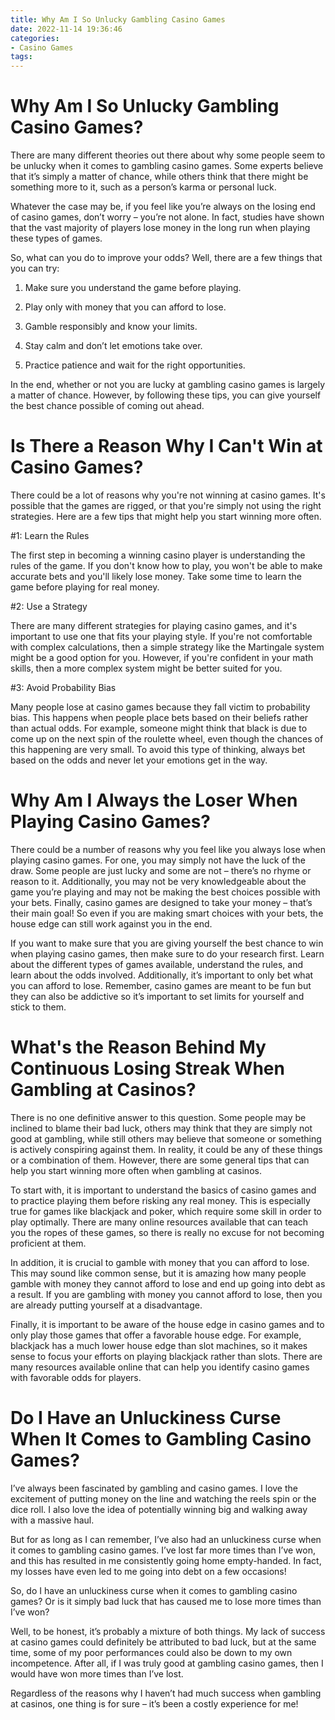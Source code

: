 ```yaml
---
title: Why Am I So Unlucky Gambling Casino Games
date: 2022-11-14 19:36:46
categories:
- Casino Games
tags:
---
```



#  Why Am I So Unlucky Gambling Casino Games?

There are many different theories out there about why some people seem to be unlucky when it comes to gambling casino games. Some experts believe that it’s simply a matter of chance, while others think that there might be something more to it, such as a person’s karma or personal luck.

Whatever the case may be, if you feel like you’re always on the losing end of casino games, don’t worry – you’re not alone. In fact, studies have shown that the vast majority of players lose money in the long run when playing these types of games.

So, what can you do to improve your odds? Well, there are a few things that you can try:

1) Make sure you understand the game before playing.

2) Play only with money that you can afford to lose.

3) Gamble responsibly and know your limits.

4) Stay calm and don’t let emotions take over.

5) Practice patience and wait for the right opportunities.

In the end, whether or not you are lucky at gambling casino games is largely a matter of chance. However, by following these tips, you can give yourself the best chance possible of coming out ahead.

#  Is There a Reason Why I Can't Win at Casino Games?

There could be a lot of reasons why you're not winning at casino games. It's possible that the games are rigged, or that you're simply not using the right strategies. Here are a few tips that might help you start winning more often.

#1: Learn the Rules

The first step in becoming a winning casino player is understanding the rules of the game. If you don't know how to play, you won't be able to make accurate bets and you'll likely lose money. Take some time to learn the game before playing for real money.

#2: Use a Strategy

There are many different strategies for playing casino games, and it's important to use one that fits your playing style. If you're not comfortable with complex calculations, then a simple strategy like the Martingale system might be a good option for you. However, if you're confident in your math skills, then a more complex system might be better suited for you.

#3: Avoid Probability Bias

Many people lose at casino games because they fall victim to probability bias. This happens when people place bets based on their beliefs rather than actual odds. For example, someone might think that black is due to come up on the next spin of the roulette wheel, even though the chances of this happening are very small. To avoid this type of thinking, always bet based on the odds and never let your emotions get in the way.

#  Why Am I Always the Loser When Playing Casino Games?

There could be a number of reasons why you feel like you always lose when playing casino games. For one, you may simply not have the luck of the draw. Some people are just lucky and some are not – there’s no rhyme or reason to it. Additionally, you may not be very knowledgeable about the game you’re playing and may not be making the best choices possible with your bets. Finally, casino games are designed to take your money – that’s their main goal! So even if you are making smart choices with your bets, the house edge can still work against you in the end.

If you want to make sure that you are giving yourself the best chance to win when playing casino games, then make sure to do your research first. Learn about the different types of games available, understand the rules, and learn about the odds involved. Additionally, it’s important to only bet what you can afford to lose. Remember, casino games are meant to be fun but they can also be addictive so it’s important to set limits for yourself and stick to them.

#  What's the Reason Behind My Continuous Losing Streak When Gambling at Casinos?

There is no one definitive answer to this question. Some people may be inclined to blame their bad luck, others may think that they are simply not good at gambling, while still others may believe that someone or something is actively conspiring against them. In reality, it could be any of these things or a combination of them. However, there are some general tips that can help you start winning more often when gambling at casinos.

To start with, it is important to understand the basics of casino games and to practice playing them before risking any real money. This is especially true for games like blackjack and poker, which require some skill in order to play optimally. There are many online resources available that can teach you the ropes of these games, so there is really no excuse for not becoming proficient at them.

In addition, it is crucial to gamble with money that you can afford to lose. This may sound like common sense, but it is amazing how many people gamble with money they cannot afford to lose and end up going into debt as a result. If you are gambling with money you cannot afford to lose, then you are already putting yourself at a disadvantage.

Finally, it is important to be aware of the house edge in casino games and to only play those games that offer a favorable house edge. For example, blackjack has a much lower house edge than slot machines, so it makes sense to focus your efforts on playing blackjack rather than slots. There are many resources available online that can help you identify casino games with favorable odds for players.

#  Do I Have an Unluckiness Curse When It Comes to Gambling Casino Games?

I’ve always been fascinated by gambling and casino games. I love the excitement of putting money on the line and watching the reels spin or the dice roll. I also love the idea of potentially winning big and walking away with a massive haul.

But for as long as I can remember, I’ve also had an unluckiness curse when it comes to gambling casino games. I’ve lost far more times than I’ve won, and this has resulted in me consistently going home empty-handed. In fact, my losses have even led to me going into debt on a few occasions!

So, do I have an unluckiness curse when it comes to gambling casino games? Or is it simply bad luck that has caused me to lose more times than I’ve won?

Well, to be honest, it’s probably a mixture of both things. My lack of success at casino games could definitely be attributed to bad luck, but at the same time, some of my poor performances could also be down to my own incompetence. After all, if I was truly good at gambling casino games, then I would have won more times than I’ve lost.

Regardless of the reasons why I haven’t had much success when gambling at casinos, one thing is for sure – it’s been a costly experience for me!